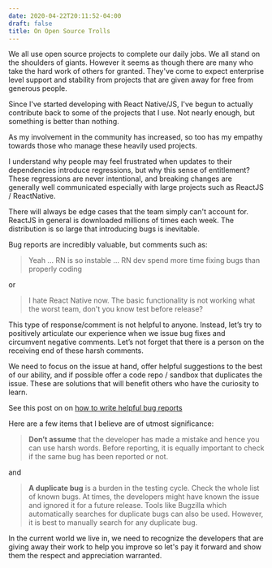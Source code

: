 ```yaml
---
date: 2020-04-22T20:11:52-04:00
draft: false
title: On Open Source Trolls
---
```


We all use open source projects to complete our daily jobs. We all stand on the shoulders of giants. However it seems as though there are many who take the hard work of others for granted. They've come to expect enterprise level support and stability from projects that are given away for free from generous people.

Since I've started developing with React Native/JS, I've begun to actually contribute back to some of the projects that I use. Not nearly enough, but something is better than nothing.

As my involvement in the community has increased, so too has my empathy towards those who manage these heavily used projects.

I understand why people may feel frustrated when updates to their dependencies introduce regressions, but why this sense of entitlement? These regressions are never intentional, and breaking changes are generally well communicated especially with large projects such as ReactJS / ReactNative.

There will always be edge cases that the team simply can't account for. ReactJS in general is downloaded millions of times each week. The distribution is so large that introducing bugs is inevitable.

Bug reports are incredibly valuable, but comments such as:

> Yeah ... RN is so instable ... RN dev spend more time fixing bugs than properly coding

or

> I hate React Native now. The basic functionality is not working what the worst team, don't you know test before release?

This type of response/comment is not helpful to anyone. Instead, let’s try to positively articulate our experience when we issue bug fixes and circumvent negative comments. Let’s not forget that there is a person on the receiving end of these harsh comments. 

We need to focus on the issue at hand, offer helpful suggestions to the best of our ability, and if possible offer a code repo / sandbox that duplicates the issue. These are solutions that will benefit others who have the curiosity to learn. 

See this post on on [how to write helpful bug reports](https://www.softwaretestinghelp.com/how-to-write-good-bug-report/)

Here are a few items that I believe are of utmost significance: 

> **Don’t assume** that the developer has made a mistake and hence you can use harsh words. Before reporting, it is equally important to check if the same bug has been reported or not.

and

> **A duplicate bug** is a burden in the testing cycle. Check the whole list of known bugs. At times, the developers might have known the issue and ignored it for a future release. Tools like Bugzilla which automatically searches for duplicate bugs can also be used. However, it is best to manually search for any duplicate bug.

In the current world we live in, we need to recognize the developers that are  giving away their work to help you improve  so let's pay it forward and show them the respect and appreciation warranted.